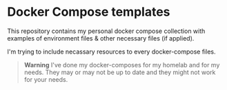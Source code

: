 # Docker Compose templates

This repository contains my personal docker compose collection with examples of environment files & other necessary files (if applied).

I'm trying to include necassary resources to every docker-compose files.

> **Warning**
> I've done my docker-composes for my homelab and for my needs. They may or may not be up to date and they might not work for your needs.

